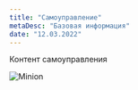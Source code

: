 ```yaml
---
title: "Самоуправление"
metaDesc: "Базовая информация"
date: "12.03.2022"
---
```


Контент самоуправления

![Minion](http://localhost:4326/assets/wiki/unknown.png)